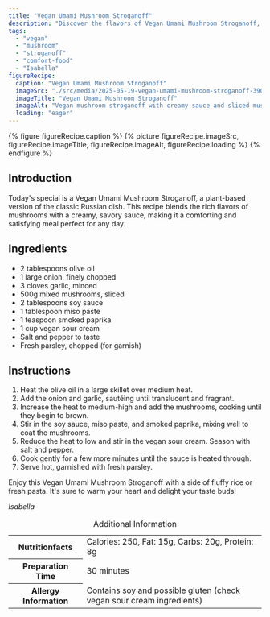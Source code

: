 ```yaml
---
title: "Vegan Umami Mushroom Stroganoff"
description: "Discover the flavors of Vegan Umami Mushroom Stroganoff, a comforting, creamy dish that's perfect for any day. Made with mushrooms and a savory sauce."
tags:
  - "vegan"
  - "mushroom"
  - "stroganoff"
  - "comfort-food"
  - "Isabella"
figureRecipe: 
  caption: "Vegan Umami Mushroom Stroganoff"
  imageSrc: "./src/media/2025-05-19-vegan-umami-mushroom-stroganoff-3906.png"
  imageTitle: "Vegan Umami Mushroom Stroganoff"
  imageAlt: "Vegan mushroom stroganoff with creamy sauce and sliced mushrooms, garnished with parsley on a minimalist table, exuding warmth and comfort."
  loading: "eager"
---
```


{% figure figureRecipe.caption %}
{% picture figureRecipe.imageSrc, figureRecipe.imageTitle, figureRecipe.imageAlt, figureRecipe.loading %}
{% endfigure %}

## Introduction

Today's special is a Vegan Umami Mushroom Stroganoff, a plant-based version of the classic Russian dish. This recipe blends the rich flavors of mushrooms with a creamy, savory sauce, making it a comforting and satisfying meal perfect for any day.

## Ingredients

- 2 tablespoons olive oil 
- 1 large onion, finely chopped 
- 3 cloves garlic, minced 
- 500g mixed mushrooms, sliced 
- 2 tablespoons soy sauce 
- 1 tablespoon miso paste 
- 1 teaspoon smoked paprika 
- 1 cup vegan sour cream 
- Salt and pepper to taste 
- Fresh parsley, chopped (for garnish)

## Instructions

1. Heat the olive oil in a large skillet over medium heat. 
2. Add the onion and garlic, sautéing until translucent and fragrant. 
3. Increase the heat to medium-high and add the mushrooms, cooking until they begin to brown. 
4. Stir in the soy sauce, miso paste, and smoked paprika, mixing well to coat the mushrooms. 
5. Reduce the heat to low and stir in the vegan sour cream. Season with salt and pepper. 
6. Cook gently for a few more minutes until the sauce is heated through. 
7. Serve hot, garnished with fresh parsley.

Enjoy this Vegan Umami Mushroom Stroganoff with a side of fluffy rice or fresh pasta. It's sure to warm your heart and delight your taste buds!

*Isabella*

<table><caption class='sr-only'>Additional Information</caption><tr><th>Nutritionfacts</th><td>Calories: 250, Fat: 15g, Carbs: 20g, Protein: 8g&nbsp;</td></tr><tr><th>Preparation Time</th><td>30 minutes&nbsp;</td></tr><tr><th>Allergy Information</th><td>Contains soy and possible gluten (check vegan sour cream ingredients)&nbsp;</td></tr></table>

